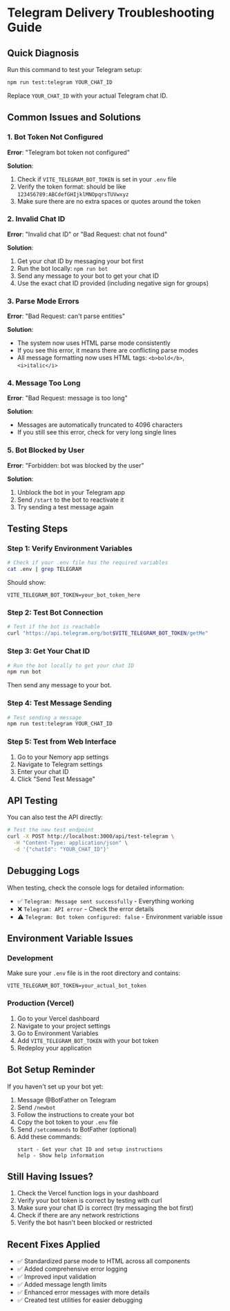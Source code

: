 # Telegram Delivery Troubleshooting Guide

## Quick Diagnosis

Run this command to test your Telegram setup:
```bash
npm run test:telegram YOUR_CHAT_ID
```

Replace `YOUR_CHAT_ID` with your actual Telegram chat ID.

## Common Issues and Solutions

### 1. Bot Token Not Configured
**Error**: "Telegram bot token not configured"

**Solution**:
1. Check if `VITE_TELEGRAM_BOT_TOKEN` is set in your `.env` file
2. Verify the token format: should be like `123456789:ABCdefGHIjklMNOpqrsTUVwxyz`
3. Make sure there are no extra spaces or quotes around the token

### 2. Invalid Chat ID
**Error**: "Invalid chat ID" or "Bad Request: chat not found"

**Solution**:
1. Get your chat ID by messaging your bot first
2. Run the bot locally: `npm run bot`
3. Send any message to your bot to get your chat ID
4. Use the exact chat ID provided (including negative sign for groups)

### 3. Parse Mode Errors
**Error**: "Bad Request: can't parse entities"

**Solution**:
- The system now uses HTML parse mode consistently
- If you see this error, it means there are conflicting parse modes
- All message formatting now uses HTML tags: `<b>bold</b>`, `<i>italic</i>`

### 4. Message Too Long
**Error**: "Bad Request: message is too long"

**Solution**:
- Messages are automatically truncated to 4096 characters
- If you still see this error, check for very long single lines

### 5. Bot Blocked by User
**Error**: "Forbidden: bot was blocked by the user"

**Solution**:
1. Unblock the bot in your Telegram app
2. Send `/start` to the bot to reactivate it
3. Try sending a test message again

## Testing Steps

### Step 1: Verify Environment Variables
```bash
# Check if your .env file has the required variables
cat .env | grep TELEGRAM
```

Should show:
```
VITE_TELEGRAM_BOT_TOKEN=your_bot_token_here
```

### Step 2: Test Bot Connection
```bash
# Test if the bot is reachable
curl "https://api.telegram.org/bot$VITE_TELEGRAM_BOT_TOKEN/getMe"
```

### Step 3: Get Your Chat ID
```bash
# Run the bot locally to get your chat ID
npm run bot
```

Then send any message to your bot.

### Step 4: Test Message Sending
```bash
# Test sending a message
npm run test:telegram YOUR_CHAT_ID
```

### Step 5: Test from Web Interface
1. Go to your Nemory app settings
2. Navigate to Telegram settings
3. Enter your chat ID
4. Click "Send Test Message"

## API Testing

You can also test the API directly:

```bash
# Test the new test endpoint
curl -X POST http://localhost:3000/api/test-telegram \
  -H "Content-Type: application/json" \
  -d '{"chatId": "YOUR_CHAT_ID"}'
```

## Debugging Logs

When testing, check the console logs for detailed information:

- ✅ `Telegram: Message sent successfully` - Everything working
- ❌ `Telegram: API error` - Check the error details
- ⚠️ `Telegram: Bot token configured: false` - Environment variable issue

## Environment Variable Issues

### Development
Make sure your `.env` file is in the root directory and contains:
```
VITE_TELEGRAM_BOT_TOKEN=your_actual_bot_token
```

### Production (Vercel)
1. Go to your Vercel dashboard
2. Navigate to your project settings
3. Go to Environment Variables
4. Add `VITE_TELEGRAM_BOT_TOKEN` with your bot token
5. Redeploy your application

## Bot Setup Reminder

If you haven't set up your bot yet:

1. Message @BotFather on Telegram
2. Send `/newbot`
3. Follow the instructions to create your bot
4. Copy the bot token to your `.env` file
5. Send `/setcommands` to BotFather (optional)
6. Add these commands:
   ```
   start - Get your chat ID and setup instructions
   help - Show help information
   ```

## Still Having Issues?

1. Check the Vercel function logs in your dashboard
2. Verify your bot token is correct by testing with curl
3. Make sure your chat ID is correct (try messaging the bot first)
4. Check if there are any network restrictions
5. Verify the bot hasn't been blocked or restricted

## Recent Fixes Applied

- ✅ Standardized parse mode to HTML across all components
- ✅ Added comprehensive error logging
- ✅ Improved input validation
- ✅ Added message length limits
- ✅ Enhanced error messages with more details
- ✅ Created test utilities for easier debugging